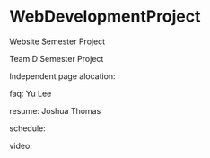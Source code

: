 # WebDevelopmentProject
 Website Semester Project

Team D Semester Project


Independent page alocation:

faq:    Yu Lee

resume: Joshua Thomas

schedule:

video:
